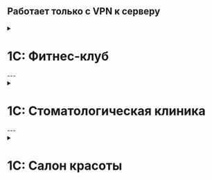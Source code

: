 Работает только с VPN к серверу
--- 

<details>
<summary><h1>1С: Фитнес-клуб</h1></summary>


### Рабочее

```bash
http://192.168.2.16/hran1c/repository.1ccr/fitness4
```
### Релизное

```bash
http://192.168.2.16/hran1c/repository.1ccr/fitness_release
```

### Релизное ПРОФ

```bash
http://192.168.2.16/hran1c/repository.1ccr/fitness_release_prof
```

### Мессенджер рабочее

```bash
http://192.168.2.16/hran1c/repository.1ccr/fitness4_messenger
```
### Мессенджер релизное

```bash
http://192.168.2.16/hran1c/repository.1ccr/fitness4_messenger_release
```
</details>
--- 
<details>
<summary><h1>1С: Стоматологическая клиника</h1></summary>

### Рабочее

```bash
http://192.168.2.16/hran1c/repository.1ccr/stomatology2
```
### Релизное

```bash
http://192.168.2.16/hran1c/repository.1ccr/stomatology2_release
```

### Релизное рабочее

```bash
http://192.168.2.16/hran1c/repository.1ccr/stomatology2_messenger
```

### Мессенджер релизное

```bash
http://192.168.2.16/hran1c/repository.1ccr/stomatology2_messenger_release
```
### Журнал записи

```bash
http://192.168.2.16/hran1c/repository.1ccr/stomatology2_shedule
```
</details>
---
<details>
<summary><h1>1С: Салон красоты</h1></summary>


### Рабочее

```bash
http://192.168.2.16/hran1c/repository.1ccr/salon_spa_2
```
### Релизное

```bash
http://192.168.2.16/hran1c/repository.1ccr/salon_release
```

### Релизное рабочее

```bash
http://192.168.2.16/hran1c/repository.1ccr/salon_messenger
```

### Мессенджер релизное

```bash
http://192.168.2.16/hran1c/repository.1ccr/salon_messenger_release
```
### Журнал записи

```bash
http://192.168.2.16/hran1c/repository.1ccr/salon_spa_2_shedule
```
</details>